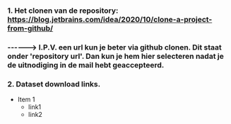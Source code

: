 ### 1. Het clonen van de repository: https://blog.jetbrains.com/idea/2020/10/clone-a-project-from-github/
### ------> I.P.V. een url kun je beter via github clonen. Dit staat onder 'repository url'. Dan kun je hem hier selecteren nadat je de uitnodiging in de mail hebt geaccepteerd.

### 2. Dataset download links.
* Item 1
   * link1
   * link2 

